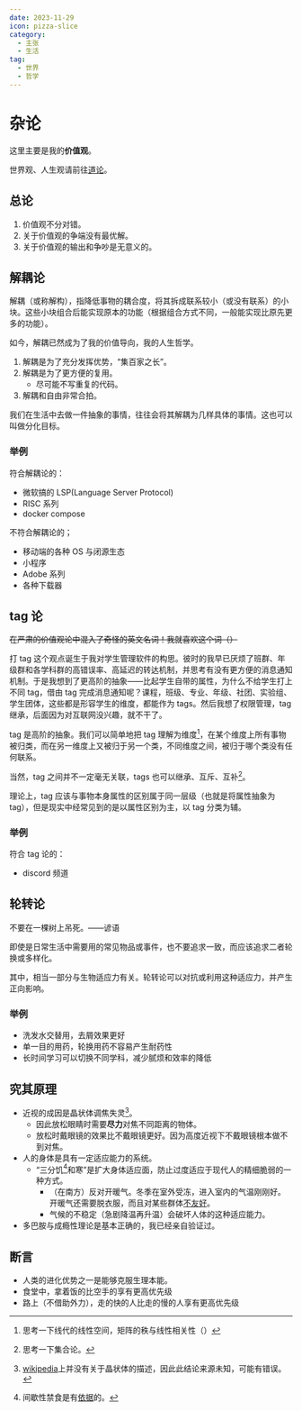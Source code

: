 ```yaml
---
date: 2023-11-29
icon: pizza-slice
category:
  - 主张
  - 生活
tag:
  - 世界
  - 哲学
---
```


# 杂论

这里主要是我的**价值观**。

世界观、人生观请前往[道论](./worldview.md)。

## 总论

1. 价值观不分对错。
2. 关于价值观的争端没有最优解。
3. 关于价值观的输出和争吵是无意义的。

## 解耦论

解耦（或称解构），指降低事物的耦合度，将其拆成联系较小（或没有联系）的小块。这些小块组合后能实现原本的功能（根据组合方式不同，一般能实现比原先更多的功能）。

如今，解耦已然成为了我的价值导向，我的人生哲学。

1. 解耦是为了充分发挥优势，“集百家之长”。
2. 解耦是为了更方便的复用。
   - 尽可能不写重复的代码。
3. 解耦和自由非常合拍。

我们在生活中去做一件抽象的事情，往往会将其解耦为几样具体的事情。这也可以叫做分化目标。

### 举例

符合解耦论的：

- 微软搞的 LSP(Language Server Protocol)
- RISC 系列
- docker compose

不符合解耦论的；

- 移动端的各种 OS 与闭源生态
- 小程序
- Adobe 系列
- 各种下载器

## tag 论

~~在严肃的价值观论中混入了奇怪的英文名词！我就喜欢这个词（）~~

打 tag 这个观点诞生于我对学生管理软件的构思。彼时的我早已厌烦了班群、年级群和各学科群的高错误率、高延迟的转达机制，并思考有没有更方便的消息通知机制。于是我想到了更高阶的抽象——比起学生自带的属性，为什么不给学生打上不同 tag，借由 tag 完成消息通知呢？课程，班级、专业、年级、社团、实验组、学生团体，这些都是形容学生的维度，都能作为 tags。然后我想了权限管理，tag 继承，后面因为对互联网没兴趣，就不干了。

tag 是高阶的抽象。我们可以简单地把 tag 理解为维度[^3]，在某个维度上所有事物被归类，而在另一维度上又被归于另一个类，不同维度之间，被归于哪个类没有任何联系。

[^3]: 思考一下线代的线性空间，矩阵的秩与线性相关性（）

当然，tag 之间并不一定毫无关联，tags 也可以继承、互斥、互补[^4]。

[^4]: 思考一下集合论。

理论上，tag 应该与事物本身属性的区别属于同一层级（也就是将属性抽象为 tag），但是现实中经常见到的是以属性区别为主，以 tag 分类为辅。

### 举例

符合 tag 论的：

- discord 频道

## 轮转论

不要在一棵树上吊死。——谚语

即使是日常生活中需要用的常见物品或事件，也不要追求一致，而应该追求二者轮换或多样化。

其中，相当一部分与生物适应力有关。轮转论可以对抗或利用这种适应力，并产生正向影响。

### 举例

- 洗发水交替用，去屑效果更好
- 单一目的用药，轮换用药不容易产生耐药性
- 长时间学习可以切换不同学科，减少腻烦和效率的降低

## 究其原理

- 近视的成因是晶状体调焦失灵[^1]。
  - 因此放松眼睛时需要**尽力**对焦不同距离的物体。
  - 放松时戴眼镜的效果比不戴眼镜更好。因为高度近视下不戴眼镜根本做不到对焦。
- 人的身体是具有一定适应能力的系统。
  - “三分饥[^2]和寒”是扩大身体适应面，防止过度适应于现代人的精细脆弱的一种方式。
    - （在南方）反对开暖气。冬季在室外受冻，进入室内的气温刚刚好。开暖气还需要脱衣服，而且对某些群体[不友好](../essay/2023.md#2023121x)。
    - 气候的不稳定（急剧降温再升温）会破坏人体的这种适应能力。
- 多巴胺与成瘾性理论是基本正确的，我已经亲自验证过。

[^1]: [wikipedia](https://zh.wikipedia.org/wiki/近視)上并没有关于晶状体的描述，因此此结论来源未知，可能有错误。
[^2]: 间歇性禁食是有[依据](https://github.com/zijie0/HumanSystemOptimization#饮食)的。

## 断言

- 人类的进化优势之一是能够克服生理本能。
- 食堂中，拿着饭的比空手的享有更高优先级
- 路上（不借助外力），走的快的人比走的慢的人享有更高优先级
